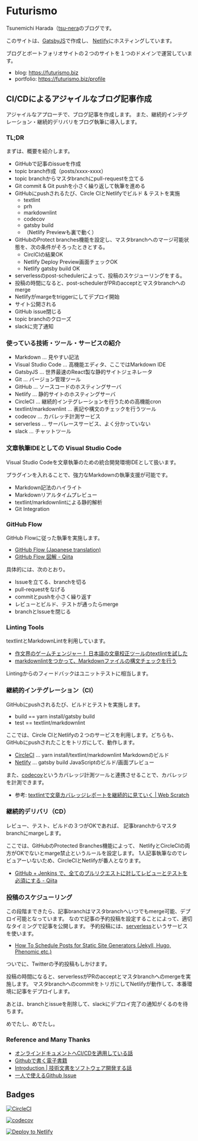# Futurismo

Tsunemichi Harada（[tsu-nera](https://twitter.com/tsu_nera）)のブログです。

このサイトは、[GatsbyJS](https://next.gatsbyjs.org/)で作成し、 [Netlify](https://www.netlify.com/)にホスティングしています。

ブログとボートフォリオサイトの２つのサイトを１つのドメインで運営しています。

- blog: https://futurismo.biz
- portfolio: https://futurismo.biz/profile

## CI/CDによるアジャイルなブログ記事作成

アジャイルなアプローチで、ブログ記事を作成します。
また、継続的インテグレーション・継続的デリバリをブログ執筆に導入します。

### TL;DR

まずは、概要を紹介します。

- GitHubで記事のissueを作成
- topic branch作成（posts/xxxx-xxxx）
- topic branchからマスタbranchにpull-requestを立てる
- Git commit & Git pushを小さく繰り返して執筆を進める
- GitHubにpushされるたび、Circle CIとNetlifyでビルド & テストを実施
  - textlint
  - prh
  - markdownlint
  - codecov
  - gatsby build
  - （Netlify Previewも裏で動く）
- GitHubのProtect branches機能を設定し、マスタbranchへのマージ可能状態を、次の条件がそろったときとする。
  - CirclCIの結果OK
  - Netlify Deploy Preview画面チェックOK
  - Netlify gatsby build OK
- serverlessのpost-schedulerによって、投稿のスケジューリングをする。
- 投稿の時間になると、post-schedulerがPRのacceptとマスタbranchへのmerge
- Netlifyがmargeをtriggerにしてデプロイ開始
- サイト公開される
- GitHub issue閉じる
- topic branchのクローズ
- slackに完了通知

### 使っている技術・ツール・サービスの紹介

- Markdown ... 見やすい記法
- Visual Studio Code ... 高機能エディタ、ここではMarkdown IDE
- GatsbyJS ... 世界最速のReact製な静的サイトジェネレータ
- Git ... バージョン管理ツール
- GitHub ... ソースコードのホスティングサーバ
- Netlify ... 静的サイトのホスティングサーバ
- CircleCI ... 継続的インテグレーションを行うための高機能cron
- textlint/markdownlint ... 表記や構文のチェックを行うツール
- codecov ... カバレッチ計測サービス
- serverless ... サーバレースサービス、よく分かっていない
- slack ... チャットツール

### 文章執筆IDEとしての Visual Studio Code

Visual Studio Codeを文章執筆のための統合開発環境IDEとして扱います。

プラグインを入れることで、強力なMarkdownの執筆支援が可能です。

- Markdown記法のハイライト
- Markdownリアルタイムプレビュー
- textlint/markdownlintによる静的解析
- Git Integration

### GitHub Flow

GitHub Flowに従った執筆を実施します。

- [GitHub Flow \(Japanese translation\)](https://gist.github.com/Gab-km/3705015)
- [GitHub Flow 図解 \- Qiita](https://qiita.com/tbpgr/items/4ff76ef35c4ff0ec8314)

具体的には、次のとおり。

- Issueを立てる、branchを切る
- pull-requestをなげる
- commitとpushを小さく繰り返す
- レビューとビルド、テストが通ったらmerge
- branchとIssueを閉じる

### Linting Tools

textlintとMarkdownLintを利用しています。

- [作文界のゲームチェンジャー！ 日本語の文章校正ツールのtextlintを試した](https://futurismo.biz/use-textlint-for-markdown/)
- [markdownlintをつかって、Markdownファイルの構文チェックを行う](https://futurismo.biz/use-textlint-for-markdown/)

Lintingからのフィードバックはユニットテストに相当します。

### 継続的インテグレーション（CI）

GitHubにpushされるたび、ビルドとテストを実施します。

- build == yarn install/gatsby build
- test == textlint/markdownlint

ここでは、Circle CIとNetlifyの２つのサービスを利用します。どちらも、 GitHubにpushされたことをトリガにして、動作します。

- [CircleCI](https://circleci.com/) ... yarn install/textlint/markdownlint Markdownのビルド
- [Netlify](https://www.netlify.com/) ... gatsby build JavaScriptのビルド/画面プレビュー

また、[codecov](https://codecov.io/)というカバレッジ計測ツールと連携させることで、カバレッジを計測できます。

- 参考: [textlintで文章カバレッジレポートを継続的に見ていく \| Web Scratch](https://efcl.info/2016/01/12/textlint-coverage/)

### 継続的デリバリ（CD）

レビュー、テスト、ビルドの３つがOKであれば、 記事branchからマスタbranchにmargeします。

ここでは、GitHubのProtected Branches機能によって、
NetlifyとCircleCIの両方がOKでないとmarge禁止というルールを設定します。
1人記事執筆なのでレビュアーいないため、CircleCIとNetlifyが番人となります。

- [GitHub \+ Jenkins で、全てのプルリクエストに対してレビューとテストを必須にする \- Qiita](https://qiita.com/bonotake/items/37fb3194c33f3ae3bbf0)

### 投稿のスケジューリング

この段階まできたら、記事branchはマスタbranchへいつでもmerge可能、デプロイ可能となっています。
なので記事の予約投稿を設定することによって、適切なタイミングで記事を公開します。
予約投稿には、[serverless](https://serverless.com/)というサービスを使います。

- [How To Schedule Posts for Static Site Generators \(Jekyll, Hugo, Phenomic etc\.\)](https://serverless.com/blog/static-site-post-scheduler/)

ついでに、Twitterの予約投稿もしかけます。

投稿の時間になると、serverlessがPRのacceptとマスタbranchへのmergeを実施します。
マスタbranchへのcommitをトリガにしてNetlifyが動作して、本番環境に記事をデプロイします。

あとは、branchとissueを削除して、slackにデプロイ完了の通知がくるのを待ちます。

めでたし、めでたし。

### Reference and Many Thanks

- [オンラインドキュメントへCI/CDを適用している話](https://www.slideshare.net/iwashi86/cicd-86801443)
- [Githubで書く電子書籍](https://azu.github.io/slide/individual/)
- [Introduction \| 技術文書をソフトウェア開発する話](https://azu.gitbooks.io/nodefest-technical-writing/content/)
- [一人で使えるGithub Issue](https://azu.github.io/slide/udonjs/github-issue.html)

## Badges

[![CircleCI](https://circleci.com/gh/tsu-nera/futurismo3/tree/master.svg?style=svg)](https://circleci.com/gh/tsu-nera/futurismo3)

[![codecov](https://codecov.io/gh/tsu-nera/futurismo3/branch/master/graph/badge.svg)](https://codecov.io/gh/tsu-nera/futurismo3)

[![Deploy to Netlify](https://www.netlify.com/img/deploy/button.svg)](https://app.netlify.com/start/deploy?repository=https://github.com/tsu-nera/futurismo3)
